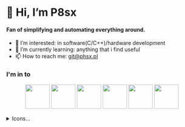 # 👋 Hi, I’m P8sx
#### Fan of simplifying and automating everything around.

- 👀 I’m interested: in software(C/C++)/hardware development
- 🌱 I’m currently learning: anything that i find useful
- 📫 How to reach me: git@phsx.pl

### I'm in to
<p float="left" align="center">

  <img src="https://cdn.jsdelivr.net/gh/devicons/devicon/icons/embeddedc/embeddedc-plain.svg" width="64" height="64"/>
  <img src="https://cdn.jsdelivr.net/gh/devicons/devicon/icons/cplusplus/cplusplus-plain.svg" width="64" height="64"/>
  <img src="https://cdn.jsdelivr.net/gh/devicons/devicon/icons/linux/linux-plain.svg" width="64" height="64"/>
  <img src="https://cdn.jsdelivr.net/gh/devicons/devicon/icons/docker/docker-plain.svg" width="64" height="64"/>
  <img src="https://cdn.jsdelivr.net/gh/devicons/devicon/icons/arduino/arduino-plain.svg" width="64" height="64"/>
  <img src="https://img.icons8.com/color/100/000000/autodesk-fusion-360.png" width="64" height="64"/>
</p>




<details>
<summary>Icons...</summary>
<p>
<a href="https://icons8.com/icon/MoludY3TEjpx/autodesk-fusion-360">Autodesk Fusion 360 icon by Icons8</a>
</br>
<a href="https://devicon.dev/">Programming icon by Devicon</a>
</p>
</details> 
